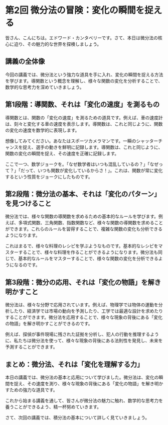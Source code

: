 # 第2回 微分法の冒険：変化の瞬間を捉える

皆さん、こんにちは。エドワード・カンタベリーです。さて、本日は微分法の核心に迫り、その魅力的な世界を探検しましょう。

## 講義の全体像

今回の講義では、微分法という強力な道具を手に入れ、変化の瞬間を捉える方法を学びます。導関数という概念を理解し、様々な関数の変化を分析することで、数学的な思考力を深めていきましょう。

## 第1段階：導関数、それは「変化の速度」を測るもの

導関数とは、関数の「変化の速度」を測るための道具です。例えば、車の速度計は、刻々と変化する車の速度を表示します。導関数は、これと同じように、関数の変化の速度を数学的に表現します。

想像してみてください。あなたはスポーツカメラマンです。一瞬のシャッターチャンスを捉え、選手の動きを鮮明に記録します。導関数は、これと同じように、関数の変化の瞬間を捉え、その速度を正確に記録します。

ここで一つ、数学ジョークを。「なぜ数学者はいつも混乱しているの？」「なぜって？」「だって、いつも関数が変化しているからさ！」。これは、関数が常に変化するという性質をジョークにしたものです。

## 第2段階：微分法の基本、それは「変化のパターン」を見つけること

微分法では、様々な関数の導関数を求めるための基本的なルールを学びます。例えば、多項式関数、三角関数、指数関数など、様々な関数の導関数を求めることができます。これらのルールを習得することで、複雑な関数の変化も分析できるようになります。

これはまるで、様々な料理のレシピを学ぶようなものです。基本的なレシピをマスターすることで、様々な料理を作ることができるようになります。微分法も同じで、基本的なルールをマスターすることで、様々な関数の変化を分析できるようになるのです。

## 第3段階：微分の応用、それは「変化の物語」を解き明かすこと

微分法は、様々な分野で応用されています。例えば、物理学では物体の運動を分析したり、経済学では市場の動向を予測したり、工学では最適な設計を求めたりすることができます。微分法を応用することで、様々な現象の背後にある「変化の物語」を解き明かすことができるのです。

例えば、探偵が事件現場に残された証拠を分析し、犯人の行動を推理するように、私たちは微分法を使って、様々な現象の背後にある法則性を発見し、未来を予測することができます。

## まとめ：微分法、それは「変化を理解する力」

本日の講義では、微分法の基本と応用について学びました。微分法は、変化の瞬間を捉え、その速度を測り、様々な現象の背後にある「変化の物語」を解き明かすための強力な道具です。

これから始まる講義を通して、皆さんが微分法の魅力に触れ、数学的な思考力を養うことができるよう、精一杯努めていきます。

さて、次回の講義では、積分法の基本について詳しく見ていきましょう。
